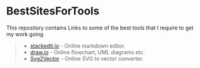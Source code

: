 # BestSitesForTools
This repository contains Links to some of the best tools that I require to get my work going

> - [stackedit.io](https://stackedit.io/) - Online markdown editor.
> - [draw.io](https://app.diagrams.net/) - Online flowchart, UML diagrams etc.
> - [Svg2Vector](https://svg2vector.com/) - Online SVG to vector converter.
